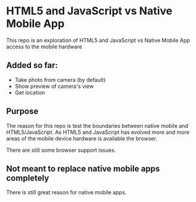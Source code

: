 # HTML5 and JavaScript vs Native Mobile App

This repo is an exploration of HTML5 and JavaScript vs Native Mobile App access to the mobile hardware


## Added so far:

* Take photo from camera (by default)
* Show preview of camera's view
* Get location

## Purpose
The reason for this repo is test the boundaries between native mobile and HTML5/JavaScript.
As HTML5 and JavaScript has evolved more and more areas of the mobile device hardware is available the browser.

There are still some browser support issues.

## Not meant to replace native mobile apps completely

There is still great reason for native mobile apps.

